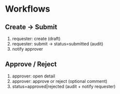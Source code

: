 # Workflows

## Create → Submit
1. requester: create (draft)
2. requester: submit → status=submitted (audit)
3. notify approver

## Approve / Reject
1. approver: open detail
2. approver: approve or reject (optional comment)
3. status=approved|rejected (audit + notify requester)